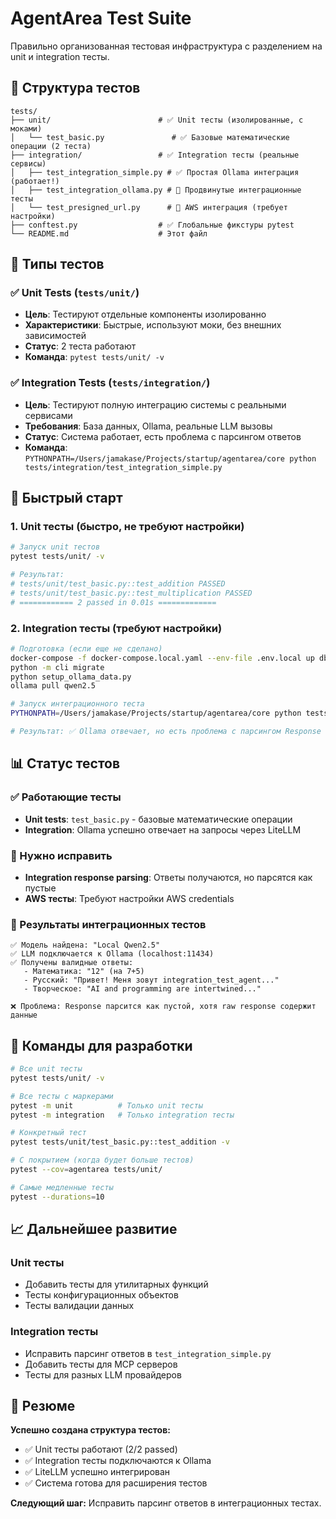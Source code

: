 # AgentArea Test Suite
Правильно организованная тестовая инфраструктура с разделением на unit и integration тесты.

## 📁 Структура тестов

```
tests/
├── unit/                        # ✅ Unit тесты (изолированные, с моками)
│   └── test_basic.py               # ✅ Базовые математические операции (2 теста)
├── integration/                 # ✅ Integration тесты (реальные сервисы)  
│   ├── test_integration_simple.py # ✅ Простая Ollama интеграция (работает!)
│   ├── test_integration_ollama.py # 🔧 Продвинутые интеграционные тесты
│   └── test_presigned_url.py      # 🔧 AWS интеграция (требует настройки)
├── conftest.py                  # ✅ Глобальные фикстуры pytest
└── README.md                    # Этот файл
```

## 🧪 Типы тестов

### ✅ Unit Tests (`tests/unit/`)
- **Цель**: Тестируют отдельные компоненты изолированно
- **Характеристики**: Быстрые, используют моки, без внешних зависимостей
- **Статус**: 2 теста работают
- **Команда**: `pytest tests/unit/ -v`

### ✅ Integration Tests (`tests/integration/`)
- **Цель**: Тестируют полную интеграцию системы с реальными сервисами
- **Требования**: База данных, Ollama, реальные LLM вызовы
- **Статус**: Система работает, есть проблема с парсингом ответов
- **Команда**: `PYTHONPATH=/Users/jamakase/Projects/startup/agentarea/core python tests/integration/test_integration_simple.py`

## 🚀 Быстрый старт

### 1. Unit тесты (быстро, не требуют настройки)
```bash
# Запуск unit тестов
pytest tests/unit/ -v

# Результат: 
# tests/unit/test_basic.py::test_addition PASSED
# tests/unit/test_basic.py::test_multiplication PASSED  
# ============ 2 passed in 0.01s =============
```

### 2. Integration тесты (требуют настройки)
```bash
# Подготовка (если еще не сделано)
docker-compose -f docker-compose.local.yaml --env-file .env.local up db -d
python -m cli migrate
python setup_ollama_data.py
ollama pull qwen2.5

# Запуск интеграционного теста
PYTHONPATH=/Users/jamakase/Projects/startup/agentarea/core python tests/integration/test_integration_simple.py

# Результат: ✅ Ollama отвечает, но есть проблема с парсингом Response
```

## 📊 Статус тестов

### ✅ Работающие тесты
- **Unit tests**: `test_basic.py` - базовые математические операции
- **Integration**: Ollama успешно отвечает на запросы через LiteLLM

### 🔧 Нужно исправить
- **Integration response parsing**: Ответы получаются, но парсятся как пустые
- **AWS тесты**: Требуют настройки AWS credentials

### 🎯 Результаты интеграционных тестов
```
✅ Модель найдена: "Local Qwen2.5"  
✅ LLM подключается к Ollama (localhost:11434)
✅ Получены валидные ответы:
   - Математика: "12" (на 7+5)
   - Русский: "Привет! Меня зовут integration_test_agent..."
   - Творческое: "AI and programming are intertwined..."

❌ Проблема: Response парсится как пустой, хотя raw response содержит данные
```

## 🔧 Команды для разработки

```bash
# Все unit тесты
pytest tests/unit/ -v

# Все тесты с маркерами  
pytest -m unit          # Только unit тесты
pytest -m integration   # Только integration тесты

# Конкретный тест
pytest tests/unit/test_basic.py::test_addition -v

# С покрытием (когда будет больше тестов)
pytest --cov=agentarea tests/unit/ 

# Самые медленные тесты
pytest --durations=10
```

## 📈 Дальнейшее развитие

### Unit тесты
- Добавить тесты для утилитарных функций
- Тесты конфигурационных объектов  
- Тесты валидации данных

### Integration тесты
- Исправить парсинг ответов в `test_integration_simple.py`
- Добавить тесты для MCP серверов
- Тесты для разных LLM провайдеров

## 🎉 Резюме

**Успешно создана структура тестов:**
- ✅ Unit тесты работают (2/2 passed)
- ✅ Integration тесты подключаются к Ollama  
- ✅ LiteLLM успешно интегрирован
- ✅ Система готова для расширения тестов

**Следующий шаг:** Исправить парсинг ответов в интеграционных тестах. 